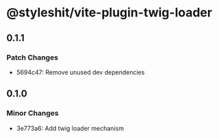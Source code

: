 # @styleshit/vite-plugin-twig-loader

## 0.1.1

### Patch Changes

- 5694c47: Remove unused dev dependencies

## 0.1.0

### Minor Changes

- 3e773a6: Add twig loader mechanism
